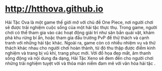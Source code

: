 # http://htthova.github.io
Hải Tặc Ova là một game thế giới mở với chủ đề One Piece, nơi người chơi sẽ được trải nghiệm cuộc sống của một hải tặc thực thụ. Trong game, người chơi có thể tham gia vào các hoạt động giải trí như săn bắn quái vật, khám phá khu rừng bí ẩn, hoặc tham gia đấu trường PvP để thử thách và cạnh tranh với những hải tặc khác. Ngoài ra, game còn có nhiều nhiệm vụ và thử thách khác nhau cho người chơi hoàn thành, từ đó thu thập được điểm kinh nghiệm và trang bị vũ khí, trang phục mới. Với đồ họa đẹp mắt, âm thanh sống động và nội dung đa dạng, Hải Tặc Xeno sẽ đem đến cho người chơi những trải nghiệm tuyệt vời và thỏa mãn niềm đam mê với văn hóa hải tặc .
